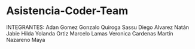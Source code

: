 # Asistencia-Coder-Team
INTEGRANTES:
Adan Gomez
Gonzalo Quiroga Sassu
Diego Alvarez
Natán Jabie
Hilda Yolanda Ortiz 
Marcelo Lamas 
Veronica Cardenas
Martín Nazareno Maya 


